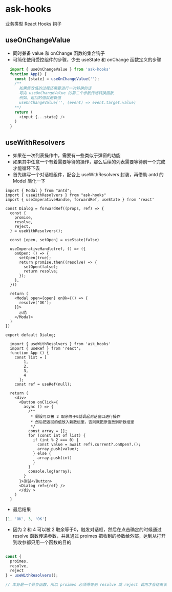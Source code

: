 # ask-hooks
业务类型 React Hooks 钩子
## useOnChangeValue
- 同时兼备 value 和 onChange 函数的集合钩子
- 可简化使用受控组件的步骤，少去 useState 和 onChange 函数定义的步骤

```ts
  import { useOnChangeValue } from 'ask-hooks'
  function App() {
    const [state] = useOnChangeValue('');
    /**
      如果修改值的过程还需要进行一次转换的话
      可向 useOnChangeValue 的第二个参数传递转换函数
      例如，返回的值就是新值
      useOnChangeValue('', (event) => event.target.value)
    **/
    return (
      <input {...state} />
    )
  }
  ```

## useWithResolvers
- 如果在一次列表操作中，需要有一些类似于弹窗的功能
- 如果其中任意一个有着需要等待的操作，那么后续的列表需要等待前一个完成才能循环下去
- 首先编写一个对话框组件，配合上 useWithResolvers 封装，再借助 antd 的 Model 简化一下

```tsx 
import { Modal } from "antd";
import { useWithResolvers } from "ask-hooks"
import { useImperativeHandle, forwardRef, useState } from 'react'

const Dialog = forwardRef((props, ref) => {
  const {
    promise,
    resolve,
    reject,
  } = useWithResolvers();

  const [open, setOpen] = useState(false)

  useImperativeHandle(ref, () => ({
    onOpen: () => {
      setOpen(true);
      return promise.then((resolve) => {
        setOpen(false);
        return resolve;
      });
    },
  }))

  return (
    <Modal open={open} onOk={() => {
      resolve('OK');
    }}>
      示范
    </Modal>
  )
})

export default Dialog;

```

```tsx
  import { useWithResolvers } from 'ask_hooks'
  import { useRef } from 'react';
  function App () {
    const list = [
        1,
        2,
        3,
        4
      ];
    const ref = useRef(null);

  return (
    <div>
      <Button onClick={
        async () => {
          /**
           * 假设可以被 2 取余等于0就调起对话窗口进行操作
           * 然后把返回的值放入新数组里，否则就把原值放到新数组里
           */
          const array = [];
          for (const int of list) {
            if (int % 2 === 0) {
              const value = await ref?.current?.onOpen?.();
              array.push(value);
            } else {
              array.push(int)
            }
          }
          console.log(array);
        }
      }>测试</Button>
      <Dialog ref={ref} />
      </div >
    )
  }
```

- 最后结果

```ts
[1, 'OK', 3, 'OK']
```

- 因为 2 和 4 可以被 2 取余等于0，触发对话框，然后在点击确定的时候通过 resolve 函数传递参数，并且通过 proimes 把收到的参数给外部，达到从打开到收参都只用一个函数的目的

```ts

const {
  proimes,
  resolve,
  reject
} = useWithResolvers();

// 本身是一个异步函数，所以 proimes 必须得等到 resolve 或 reject 调用才会结束该异步函数

```
